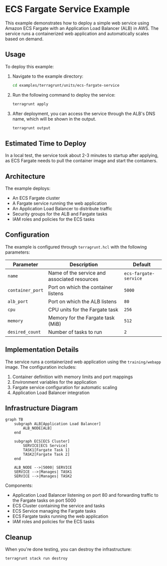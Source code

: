 # ECS Fargate Service Example

This example demonstrates how to deploy a simple web service using Amazon ECS Fargate with an Application Load Balancer (ALB) in AWS. The service runs a containerized web application and automatically scales based on demand.

## Usage

To deploy this example:

1. Navigate to the example directory:

   ```bash
   cd examples/terragrunt/units/ecs-fargate-service
   ```

2. Run the following command to deploy the service:

   ```bash
   terragrunt apply
   ```

3. After deployment, you can access the service through the ALB's DNS name, which will be shown in the output.

   ```bash
   terragrunt output
   ```

## Estimated Time to Deploy

In a local test, the service took about 2-3 minutes to startup after applying, as ECS Fargate needs to pull the container image and start the containers.

## Architecture

The example deploys:

- An ECS Fargate cluster
- A Fargate service running the web application
- An Application Load Balancer to distribute traffic
- Security groups for the ALB and Fargate tasks
- IAM roles and policies for the ECS tasks

## Configuration

The example is configured through `terragrunt.hcl` with the following parameters:

| Parameter | Description | Default |
|-----------|-------------|---------|
| `name` | Name of the service and associated resources | `ecs-fargate-service` |
| `container_port` | Port on which the container listens | `5000` |
| `alb_port` | Port on which the ALB listens | `80` |
| `cpu` | CPU units for the Fargate task | `256` |
| `memory` | Memory for the Fargate task (MiB) | `512` |
| `desired_count` | Number of tasks to run | `2` |

## Implementation Details

The service runs a containerized web application using the `training/webapp` image. The configuration includes:

1. Container definition with memory limits and port mappings
2. Environment variables for the application
3. Fargate service configuration for automatic scaling
4. Application Load Balancer integration

## Infrastructure Diagram

```mermaid
graph TB
    subgraph ALB[Application Load Balancer]
        ALB_NODE[ALB]
    end

    subgraph ECS[ECS Cluster]
        SERVICE[ECS Service]
        TASK1[Fargate Task 1]
        TASK2[Fargate Task 2]
    end

    ALB_NODE -->|5000| SERVICE
    SERVICE -->|Manages| TASK1
    SERVICE -->|Manages| TASK2
```

Components:

- Application Load Balancer listening on port 80 and forwarding traffic to the Fargate tasks on port 5000
- ECS Cluster containing the service and tasks
- ECS Service managing the Fargate tasks
- ECS Fargate tasks running the web application
- IAM roles and policies for the ECS tasks

## Cleanup

When you're done testing, you can destroy the infrastructure:

```bash
terragrunt stack run destroy
```
